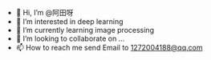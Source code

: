 - 👋 Hi, I’m @阿田呀
- 👀 I’m interested in deep learning
- 🌱 I’m currently learning image processing
- 💞️ I’m looking to collaborate on ...
- 📫 How to reach me send Email to 1272004188@qq.com

<!---
asdmta/asdmta is a ✨ special ✨ repository because its `README.md` (this file) appears on your GitHub profile.
You can click the Preview link to take a look at your changes.
--->
